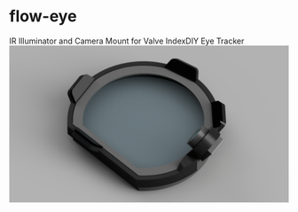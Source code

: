 # flow-eye
IR Illuminator and Camera Mount for Valve IndexDIY Eye Tracker
![thumbnail](Prototype/Pic/Render.PNG)
